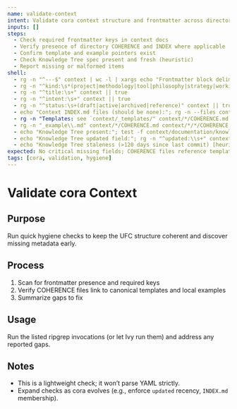 ```yaml
---
name: validate-context
intent: Validate cora context structure and frontmatter across directories
inputs: []
steps:
  - Check required frontmatter keys in context docs
  - Verify presence of directory COHERENCE and INDEX where applicable
  - Confirm template and example pointers exist
  - Check Knowledge Tree spec present and fresh (heuristic)
  - Report missing or malformed items
shell:
  - rg -n "^---$" context | wc -l | xargs echo "Frontmatter block delimiters:"
  - rg -n "^kind:\s*(project|methodology|tool|philosophy|strategy|working|documentation)" context || true
  - rg -n "^title:\s+" context || true
  - rg -n "^intent:\s+" context || true
  - rg -n "^status:\s+(draft|active|archived|reference)" context || true
  - echo "Context INDEX.md files (should be none):"; rg -n --files context | rg 'INDEX\\.md$' || echo "None"
  - rg -n "Templates: see `context/_templates/" context/*/COHERENCE.md || true
  - rg -n "_example\\.md" context/*/COHERENCE.md context/*/*/COHERENCE.md || true
  - echo "Knowledge Tree present:"; test -f context/documentation/knowledge-tree.md && echo OK || echo MISSING
  - echo "Knowledge Tree updated field:"; rg -n "^updated:\\s+" context/documentation/knowledge-tree.md || true
  - echo "Knowledge Tree staleness (>120 days since last commit) [heuristic]:"; if command -v git >/dev/null 2>&1 && test -f context/documentation/knowledge-tree.md; then last=$(git log -1 --format=%ct -- context/documentation/knowledge-tree.md 2>/dev/null || echo 0); now=$(date +%s); if [ "$last" -gt 0 ] 2>/dev/null; then days=$(( (now - last) / 86400 )); echo "$days days"; if [ "$days" -gt 120 ]; then echo "STALE"; else echo "FRESH"; fi; else echo "No git history"; fi; else echo "git unavailable"; fi
expected: No critical missing fields; COHERENCE files reference templates/examples
tags: [cora, validation, hygiene]
---
```


# Validate cora Context

## Purpose
Run quick hygiene checks to keep the UFC structure coherent and discover missing metadata early.

## Process
1. Scan for frontmatter presence and required keys
2. Verify COHERENCE files link to canonical templates and local examples
3. Summarize gaps to fix

## Usage
Run the listed ripgrep invocations (or let Ivy run them) and address any reported gaps.

## Notes
- This is a lightweight check; it won’t parse YAML strictly.
- Expand checks as cora evolves (e.g., enforce `updated` recency, `INDEX.md` membership).
